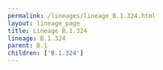 ```yaml
---
permalink: /lineages/lineage_B.1.324.html
layout: lineage_page
title: Lineage B.1.324
lineage: B.1.324
parent: B.1
children: ['B.1.324']
---
```


